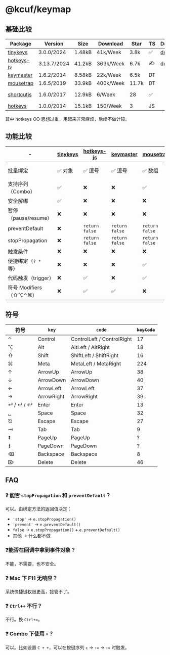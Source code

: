 # @kcuf/keymap

## 基础比较

| Package | Version | Size | Download | Star | TS | Demo | Test |
| ---- | ---- | ---- | ---- | ---- | ---- | ---- | ---- |
| [tinykeys] | 3.0.0/2024 | 1.48kB | 41k/Week | 3.8k | ✅ | [demo](https://jamiebuilds.github.io/tinykeys) | - |
| [hotkeys-js] | 3.13.7/2024 | 41.2kB | 363k/Week | 6.7k | ✍ | [demo](https://wangchujiang.com/hotkeys-js) | Jest |
| [keymaster] | 1.6.2/2014 | 8.58kB | 22k/Week | 6.5k | DT |  | - |
| [mousetrap] | 1.6.5/2019 | 33.9kB | 400k/Week | 11.7k | DT |  | Mocha |
| [shortcutjs] | 1.6.0/2017 | 12.9kB | 6/Week | 28 | ✅ |  | Jest ★ |
| [hotkeys] | 1.0.0/2014 | 15.1kB | 150/Week | 3 | JS |  |  |

其中 hotkeys OO 思想过重，用起来非常麻烦，后续不做计较。

## 功能比较

| - | [tinykeys] | [hotkeys-js] | [keymaster] | [mousetrap] | [shortcutjs] |
| ---- | ---- | ---- | ---- | ---- | ---- |
| 批量绑定 | ✅ 对象 | ✅ 逗号 | ✅ 逗号 | ✅ 数组 | ✅ 对象数组 |
| 支持序列（Combo） | ✅ | ❌ | ❌ | ✅ | ❌ |
| 安全解绑 | ✅ | ❌ | ❌ | ❌ | ❌ |
| 暂停（pause/resume） | ❌ | ❌ | ❌ | ❌ | ✅ |
| preventDefault | ❌ | `return false` | `return false` | `return false` | `options` |
| stopPropagation | ❌ | `return false` | `return false` | `return false` | ❌ |
| 触发条件 | ❌ | ❌ | ❌ | ❌ | ❌ |
| 便捷绑定（`? *` 等） | ❌ | ❌ | ❌ | ✅ | ❌ |
| 代码触发（trigger） | ❌ | ✅ | ❌ | ✅ | ❌ |
| 符号 Modifiers（⇧⌥⌃⌘） | ❌ | ✅ | ✅ | ❌ | ❌ |

[tinykeys]: https://www.npmjs.com/package/tinykeys
[hotkeys-js]: https://www.npmjs.com/package/hotkeys-js
[keymaster]: https://www.npmjs.com/package/keymaster
[mousetrap]: https://www.npmjs.com/package/mousetrap
[shortcutjs]: https://www.npmjs.com/package/shortcutjs
[hotkeys]: https://www.npmjs.com/package/hotkeys

## 符号

| 符号 | `key` | `code` | ~~`keyCode`~~ |
| --- | --- | --- | --- |
| ⌃ | Control | ControlLeft / ControlRight | 17 |
| ⌥ | Alt | AltLeft / AltRight | 18 |
| ⇧ | Shift | ShiftLeft / ShiftRight | 16 |
| ⌘ | Meta | MetaLeft / MetaRight | 224 |
| ↑ | ArrowUp | ArrowUp | 38 |
| ↓ | ArrowDown | ArrowDown | 40 |
| ← | ArrowLeft | ArrowLeft | 37 |
| → | ArrowRight | ArrowRight | 39 |
| ⏎ / ↵ / ↩ | Enter | Enter | 13 |
| ␣ | Space | Space | 32 |
| ⎋ | Escape | Escape | 27 |
| ⇥ | Tab | Tab | 9 |
| ⇞ | PageUp | PageUp | ? |
| ⇟ | PageDown | PageDown | ? |
| ⌫ | Backspace | Backspace | 8 |
| ⌦ | Delete | Delete | 46 |

## FAQ

### ❓ 能否 `stopPropagation` 和 `preventDefault`？

可以。由绑定方法的返回值决定：

* `'stop'` → `e.stopPropagation()`
* `'prevent'` → `e.preventDefault()`
* `false` → `e.stopPropagation()` + `e.preventDefault()`
* 其他 → 什么都不做

### ❓能否在回调中拿到事件对象？

不能，不需要，也不安全。

### ❓ Mac 下 F11 无响应？

系统快捷键权限更高，接管不了。

### ❓ `Ctrl++` 不行？

不行。换 `Ctrl+=`。

### ❓ Combo 下使用 `+`？

可以。比如设置 `C + +`，可以在按键序列 `c` → `⇧=` → `⇧=` 时触发。